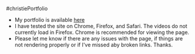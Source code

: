 #christiePortfolio
* My portfolio is available [here](http://web.uvic.ca/~achris/Ulysses/)
* I have tested the site on Chrome, Firefox, and Safari. The videos do not currently load in Firefox. Chrome is recommended for viewing the page.
* Please let me know if there are any issues with the page, if things are not rendering properly or if I've missed aby broken links. Thanks.
